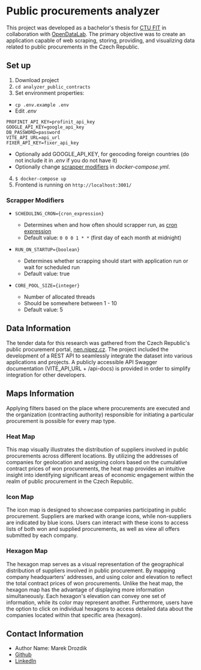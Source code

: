 # Public procurements analyzer

This project was developed as a bachelor's thesis for [CTU FIT](https://fit.cvut.cz/en) in collaboration with [OpenDataLab](https://opendatalab.cz/).
The primary objective was to create an application capable of web scraping, storing, providing, and visualizing data related to public procurements in the Czech Republic.

## Set up
1. Download project
2. `cd analyzer_public_contracts`
3. Set environment properties:
 - `cp .env.example .env`
 - Edit *.env* 
```
PROFINIT_API_KEY=profinit_api_key
GOOGLE_API_KEY=google_api_key
DB_PASSWORD=password
VITE_API_URL=api_url
FIXER_API_KEY=fixer_api_key
```
 - Optionally add GOOGLE_API_KEY, for geocoding foreign countries (do not include it in *.env* if you do not have it)
 - Optionally change [scrapper modifiers](#scrapper-modifiers) in *docker-compose.yml*.
4. `$ docker-compose up`
5. Frontend is running on `http://localhost:3001/`

### Scrapper Modifiers
- `SCHEDULING_CRON={cron_expression}`
    - Determines when and how often should scrapper run,
      as [cron expression](https://docs.oracle.com/cd/E12058_01/doc/doc.1014/e12030/cron_expressions.htm)
    - Default value: `0 0 0 1 * *` (first day of each month at midnight)

- `RUN_ON_STARTUP={boolean}`
    - Determines whether scrapping should start with application run or wait for scheduled run
    - Default value: true

- `CORE_POOL_SIZE={integer}`
    - Number of allocated threads
    - Should be somewhere between 1 - 10
    - Default value: 5


## Data Information
The tender data for this research was gathered from the Czech Republic's public procurement portal, [nen.nipez.cz](https://nen.nipez.cz/en/). The project included the development of a REST API to seamlessly integrate the dataset into various applications and projects. A publicly accessible
API Swagger documentation (VITE_API_URL + /api-docs) is provided in order to simplify integration for other developers.

## Maps Information
Applying filters based on the place where procurements are executed and the organization (contracting authority) responsible for initiating a particular procurement is possible for every map type.

### Heat Map
This map visually illustrates the distribution of suppliers involved in public procurements across different locations. By utilizing the
addresses of companies for geolocation and assigning colors based on the cumulative contract prices of won procurements,
the heat map provides an intuitive insight into identifying significant areas of economic engagement within the realm of public procurement
in the Czech Republic.

### Icon Map
The icon map is designed to showcase companies participating in public procurement. Suppliers are marked with orange icons, while
non-suppliers are indicated by blue icons. Users can interact with these icons to access lists of both won and supplied procurements,
as well as view all offers submitted by each company.

### Hexagon Map
The hexagon map serves as a visual representation of the geographical distribution of suppliers involved in public procurement.
By mapping company headquarters' addresses, and using color and elevation to reflect the total contract prices of won procurements.
Unlike the heat map, the hexagon map has the advantage of displaying more information simultaneously. Each hexagon's elevation can convey
one set of information, while its color may represent another. Furthermore, users have the option to click on individual hexagons
to access detailed data about the companies located within that specific area (hexagon).

## Contact Information
- Author Name: Marek Drozdik
- [Github](https://github.com/opendatalabcz/analyzer_public_contracts)
- [LinkedIn](https://www.linkedin.com/in/marek-drozd%C3%ADk-07828b218)